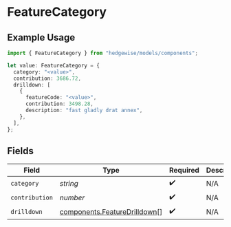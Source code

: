 # FeatureCategory

## Example Usage

```typescript
import { FeatureCategory } from "hedgewise/models/components";

let value: FeatureCategory = {
  category: "<value>",
  contribution: 3686.72,
  drilldown: [
    {
      featureCode: "<value>",
      contribution: 3498.28,
      description: "fast gladly drat annex",
    },
  ],
};
```

## Fields

| Field                                                                        | Type                                                                         | Required                                                                     | Description                                                                  |
| ---------------------------------------------------------------------------- | ---------------------------------------------------------------------------- | ---------------------------------------------------------------------------- | ---------------------------------------------------------------------------- |
| `category`                                                                   | *string*                                                                     | :heavy_check_mark:                                                           | N/A                                                                          |
| `contribution`                                                               | *number*                                                                     | :heavy_check_mark:                                                           | N/A                                                                          |
| `drilldown`                                                                  | [components.FeatureDrilldown](../../models/components/featuredrilldown.md)[] | :heavy_check_mark:                                                           | N/A                                                                          |